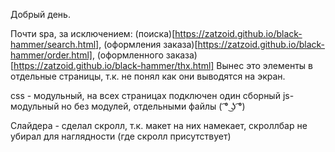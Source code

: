 Добрый день.

Почти spa, за исключением: (поиска)[https://zatzoid.github.io/black-hammer/search.html], (оформления заказа)[https://zatzoid.github.io/black-hammer/order.html], (оформленного заказа)[https://zatzoid.github.io/black-hammer/thx.html]
Вынес это элементы в отдельные страницы, т.к. не понял как они выводятся на экран. 

css - модульный, на всех страницах подключен один сборный
js- модульный но без модулей, отдельными файлы ( ͡° ͜ʖ ͡°)

Слайдера - сделал скролл, т.к. макет на них намекает, скроллбар не убирал для наглядности (где скролл присутствует)
  

